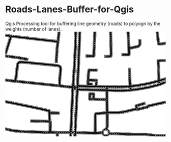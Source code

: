 # Roads-Lanes-Buffer-for-Qgis
Qgis Processing tool for buffering line geometry (roads) to polyogn by the weights (number of lanes).
![screen-shot](https://github.com/OfirMazor/Roads-Lanes-Buffer-for-Qgis/blob/main/screenshot/1.PNG)
